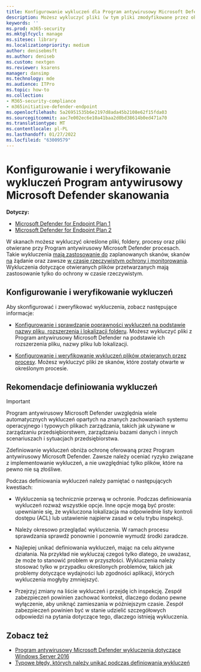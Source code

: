 ```yaml
---
title: Konfigurowanie wykluczeń dla Program antywirusowy Microsoft Defender skanowania
description: Możesz wykluczyć pliki (w tym pliki zmodyfikowane przez określone procesy) i foldery z zeskanowanych przez Program antywirusowy Microsoft Defender. Sprawdź poprawność wykluczeń za pomocą programu PowerShell.
keywords: ''
ms.prod: m365-security
ms.mktglfcycl: manage
ms.sitesec: library
ms.localizationpriority: medium
author: denisebmsft
ms.author: deniseb
ms.custom: nextgen
ms.reviewer: ksarens
manager: dansimp
ms.technology: mde
ms.audience: ITPro
ms.topic: how-to
ms.collection:
- M365-security-compliance
- m365initiative-defender-endpoint
ms.openlocfilehash: 5a26951535b6e2197d8ada45b2108e62f15fda03
ms.sourcegitcommit: aac7e002ec6e10a41baa2d0bd38614b0ed471a70
ms.translationtype: MT
ms.contentlocale: pl-PL
ms.lasthandoff: 01/27/2022
ms.locfileid: "63009579"
---
```

# <a name="configure-and-validate-exclusions-for-microsoft-defender-antivirus-scans"></a>Konfigurowanie i weryfikowanie wykluczeń Program antywirusowy Microsoft Defender skanowania

**Dotyczy:**
- [Microsoft Defender for Endpoint Plan 1](https://go.microsoft.com/fwlink/p/?linkid=2154037)
- [Microsoft Defender for Endpoint Plan 2](https://go.microsoft.com/fwlink/p/?linkid=2154037)


W skanach możesz wykluczyć określone pliki, foldery, procesy oraz pliki otwierane przy Program antywirusowy Microsoft Defender procesach. Takie wykluczenia [mają zastosowanie do](scheduled-catch-up-scans-microsoft-defender-antivirus.md) zaplanowanych skanów, skanów [na](run-scan-microsoft-defender-antivirus.md) żądanie oraz zawsze [w czasie rzeczywistym ochrony i monitorowania](configure-real-time-protection-microsoft-defender-antivirus.md). Wykluczenia dotyczące otwieranych plików przetwarzanych mają zastosowanie tylko do ochrony w czasie rzeczywistym.

## <a name="configure-and-validate-exclusions"></a>Konfigurowanie i weryfikowanie wykluczeń

Aby skonfigurować i zweryfikować wykluczenia, zobacz następujące informacje:

- [Konfigurowanie i sprawdzanie poprawności wykluczeń na podstawie nazwy pliku, rozszerzenia i lokalizacji folderu](configure-extension-file-exclusions-microsoft-defender-antivirus.md). Możesz wykluczyć pliki z Program antywirusowy Microsoft Defender na podstawie ich rozszerzenia pliku, nazwy pliku lub lokalizacji.

- [Konfigurowanie i weryfikowanie wykluczeń plików otwieranych przez procesy](configure-process-opened-file-exclusions-microsoft-defender-antivirus.md). Możesz wykluczyć pliki ze skanów, które zostały otwarte w określonym procesie.

## <a name="recommendations-for-defining-exclusions"></a>Rekomendacje definiowania wykluczeń

> [!IMPORTANT]
> Program antywirusowy Microsoft Defender uwzględnia wiele automatycznych wykluczeń opartych na znanych zachowaniach systemu operacyjnego i typowych plikach zarządzania, takich jak używane w zarządzaniu przedsiębiorstwem, zarządzaniu bazami danych i innych scenariuszach i sytuacjach przedsiębiorstwa.
>
> Zdefiniowanie wykluczeń obniża ochronę oferowaną przez Program antywirusowy Microsoft Defender. Zawsze należy oceniać ryzyko związane z implementowanie wykluczeń, a nie uwzględniać tylko plików, które na pewno nie są złośliwe.

Podczas definiowania wykluczeń należy pamiętać o następujących kwestiach:

- Wykluczenia są technicznie przerwą w ochronie. Podczas definiowania wykluczeń rozważ wszystkie opcje. Inne opcje mogą być proste: upewnianie się, że wykluczona lokalizacja ma odpowiednie listy kontroli dostępu (ACL) lub ustawienie najpierw zasad w celu trybu inspekcji.

- Należy okresowo przeglądać wykluczenia. W ramach procesu sprawdzania sprawdź ponownie i ponownie wymudź środki zaradcze.

- Najlepiej unikać definiowania wykluczeń, mając na celu aktywne działania. Na przykład nie wykluczaj czegoś tylko dlatego, że uważasz, że może to stanowić problem w przyszłości. Wykluczenia należy stosować tylko w przypadku określonych problemów, takich jak problemy dotyczące wydajności lub zgodności aplikacji, których wykluczenia mogłyby zmniejszyć.

- Przejrzyj zmiany na liście wykluczeń i przejdę ich inspekcję. Zespół zabezpieczeń powinien zachować kontekst, dlaczego dodano pewne wyłączenie, aby uniknąć zamieszania w późniejszym czasie. Zespół zabezpieczeń powinien być w stanie udzielić szczegółowych odpowiedzi na pytania dotyczące tego, dlaczego istnieją wykluczenia.

## <a name="see-also"></a>Zobacz też

- [Program antywirusowy Microsoft Defender wykluczenia dotyczące Windows Server 2016](configure-server-exclusions-microsoft-defender-antivirus.md)
- [Typowe błędy, których należy unikać podczas definiowania wykluczeń](common-exclusion-mistakes-microsoft-defender-antivirus.md)
